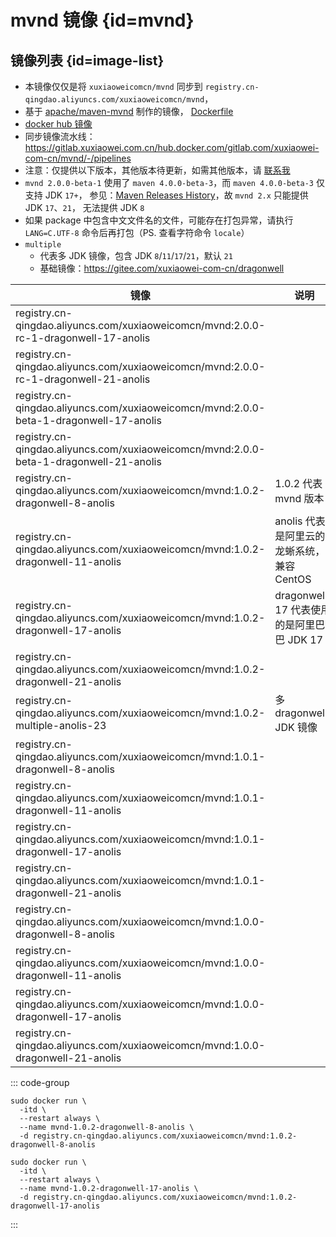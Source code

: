 # mvnd 镜像 {id=mvnd}

## 镜像列表 {id=image-list}

- 本镜像仅仅是将 `xuxiaoweicomcn/mvnd` 同步到 `registry.cn-qingdao.aliyuncs.com/xuxiaoweicomcn/mvnd`，
- 基于 [apache/maven-mvnd](https://github.com/apache/maven-mvnd/) 制作的镜像，
  [Dockerfile](https://gitlab.com/xuxiaowei-com-cn/mvnd/-/blob/main/Dockerfile)
- [docker hub 镜像](https://hub.docker.com/r/xuxiaoweicomcn/mvnd)
- 同步镜像流水线：https://gitlab.xuxiaowei.com.cn/hub.docker.com/gitlab.com/xuxiaowei-com-cn/mvnd/-/pipelines
- 注意：仅提供以下版本，其他版本待更新，如需其他版本，请 [联系我](../../../guide/website.md)
- `mvnd 2.0.0-beta-1` 使用了 `maven 4.0.0-beta-3`，而 `maven 4.0.0-beta-3` 仅支持 JDK `17+`，
  参见：[Maven Releases History](https://maven.apache.org/docs/history.html)，故 `mvnd 2.x` 只能提供 JDK `17`、`21`，
  无法提供 JDK `8`
- 如果 package 中包含中文文件名的文件，可能存在打包异常，请执行 `LANG=C.UTF-8` 命令后再打包（PS. 查看字符命令 `locale`）
- `multiple`
    - 代表多 JDK 镜像，包含 JDK `8`/`11`/`17`/`21`，默认 `21`
    - 基础镜像：https://gitee.com/xuxiaowei-com-cn/dragonwell

| 镜像                                                                                     | 说明                              |
|----------------------------------------------------------------------------------------|---------------------------------|
| registry.cn-qingdao.aliyuncs.com/xuxiaoweicomcn/mvnd:2.0.0-rc-1-dragonwell-17-anolis   |                                 |
| registry.cn-qingdao.aliyuncs.com/xuxiaoweicomcn/mvnd:2.0.0-rc-1-dragonwell-21-anolis   |                                 |
| registry.cn-qingdao.aliyuncs.com/xuxiaoweicomcn/mvnd:2.0.0-beta-1-dragonwell-17-anolis |                                 |
| registry.cn-qingdao.aliyuncs.com/xuxiaoweicomcn/mvnd:2.0.0-beta-1-dragonwell-21-anolis |                                 |
| registry.cn-qingdao.aliyuncs.com/xuxiaoweicomcn/mvnd:1.0.2-dragonwell-8-anolis         | 1.0.2 代表 mvnd 版本                |
| registry.cn-qingdao.aliyuncs.com/xuxiaoweicomcn/mvnd:1.0.2-dragonwell-11-anolis        | anolis 代表是阿里云的龙蜥系统，兼容 CentOS    |
| registry.cn-qingdao.aliyuncs.com/xuxiaoweicomcn/mvnd:1.0.2-dragonwell-17-anolis        | dragonwell-17 代表使用的是阿里巴巴 JDK 17 |
| registry.cn-qingdao.aliyuncs.com/xuxiaoweicomcn/mvnd:1.0.2-dragonwell-21-anolis        |                                 |
| registry.cn-qingdao.aliyuncs.com/xuxiaoweicomcn/mvnd:1.0.2-multiple-anolis-23          | 多 dragonwell JDK 镜像             |
| registry.cn-qingdao.aliyuncs.com/xuxiaoweicomcn/mvnd:1.0.1-dragonwell-8-anolis         |                                 |
| registry.cn-qingdao.aliyuncs.com/xuxiaoweicomcn/mvnd:1.0.1-dragonwell-11-anolis        |                                 |
| registry.cn-qingdao.aliyuncs.com/xuxiaoweicomcn/mvnd:1.0.1-dragonwell-17-anolis        |                                 |
| registry.cn-qingdao.aliyuncs.com/xuxiaoweicomcn/mvnd:1.0.1-dragonwell-21-anolis        |                                 |
| registry.cn-qingdao.aliyuncs.com/xuxiaoweicomcn/mvnd:1.0.0-dragonwell-8-anolis         |                                 |
| registry.cn-qingdao.aliyuncs.com/xuxiaoweicomcn/mvnd:1.0.0-dragonwell-11-anolis        |                                 |
| registry.cn-qingdao.aliyuncs.com/xuxiaoweicomcn/mvnd:1.0.0-dragonwell-17-anolis        |                                 |
| registry.cn-qingdao.aliyuncs.com/xuxiaoweicomcn/mvnd:1.0.0-dragonwell-21-anolis        |                                 |

::: code-group

```shell [mvnd:1.0.2-dragonwell-8-anolis]
sudo docker run \
  -itd \
  --restart always \
  --name mvnd-1.0.2-dragonwell-8-anolis \
  -d registry.cn-qingdao.aliyuncs.com/xuxiaoweicomcn/mvnd:1.0.2-dragonwell-8-anolis
```

```shell [mvnd:1.0.2-dragonwell-17-anolis]
sudo docker run \
  -itd \
  --restart always \
  --name mvnd-1.0.2-dragonwell-17-anolis \
  -d registry.cn-qingdao.aliyuncs.com/xuxiaoweicomcn/mvnd:1.0.2-dragonwell-17-anolis
```

:::

<style>

._image_registry_cn-qingdao_aliyuncs_com_xuxiaoweicomcn_mvnd table tr th:nth-child(1), 
._image_registry_cn-qingdao_aliyuncs_com_xuxiaoweicomcn_mvnd table tr td:nth-child(1) {
    min-width: 630px;
}

._image_registry_cn-qingdao_aliyuncs_com_xuxiaoweicomcn_mvnd table tr th:nth-child(2), 
._image_registry_cn-qingdao_aliyuncs_com_xuxiaoweicomcn_mvnd table tr td:nth-child(2) {
    min-width: 315px;
}

</style>